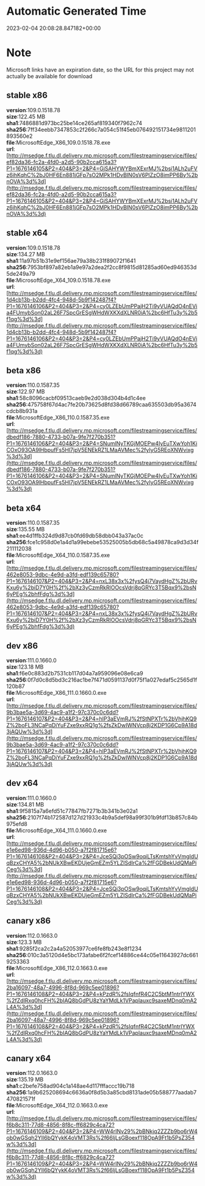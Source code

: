 # Automatic Generated Time
2023-02-04 20:08:28.847182+00:00

# Note
Microsoft links have an expiration date, so the URL for this project may not actually be available for download

## stable x86
**version**:109.0.1518.78  
**size**:122.45 MB  
**sha1**:7486881d973bc25be14ce265af819340f7962c74  
**sha256**:7ff34eebb7347853c2f266c7a054c51f45eb076492151734e9811201893560e2  
**file**:MicrosoftEdge_X86_109.0.1518.78.exe  
**url**:[http://msedge.f.tlu.dl.delivery.mp.microsoft.com/filestreamingservice/files/ef82da36-fc2a-4fd0-a2d5-90b2cca615a3?P1=1676146105&P2=404&P3=2&P4=GjSAHYWYBmXExrMJ%2bsi1ALh2uFVz6ihKqhC%2bJ0HF6En881jGFp7sO2MPk1HDvBIN0sV6PlZzO8imPP6By%2bnOVA%3d%3d](http://msedge.f.tlu.dl.delivery.mp.microsoft.com/filestreamingservice/files/ef82da36-fc2a-4fd0-a2d5-90b2cca615a3?P1=1676146105&P2=404&P3=2&P4=GjSAHYWYBmXExrMJ%2bsi1ALh2uFVz6ihKqhC%2bJ0HF6En881jGFp7sO2MPk1HDvBIN0sV6PlZzO8imPP6By%2bnOVA%3d%3d)  

## stable x64
**version**:109.0.1518.78  
**size**:134.27 MB  
**sha1**:11a97b51b31e9ef156ae79a38b231f89072f1641  
**sha256**:7953bf897a82eb1a9e97a2dea2f2cc8f9815d81285ad60ed946353d5de249a79  
**file**:MicrosoftEdge_X64_109.0.1518.78.exe  
**url**:[http://msedge.f.tlu.dl.delivery.mp.microsoft.com/filestreamingservice/files/1d4cb13b-b2dd-4fc4-948d-5b9f142487f4?P1=1676146106&P2=404&P3=2&P4=cy0LZEbUmPPajH2Ti9yVUAQdO4nEVia4FUmybSon02aL26F7SpcGrESgWHdWXKXdXLNR0iA%2bc6HfTu3y%2b5f1qg%3d%3d](http://msedge.f.tlu.dl.delivery.mp.microsoft.com/filestreamingservice/files/1d4cb13b-b2dd-4fc4-948d-5b9f142487f4?P1=1676146106&P2=404&P3=2&P4=cy0LZEbUmPPajH2Ti9yVUAQdO4nEVia4FUmybSon02aL26F7SpcGrESgWHdWXKXdXLNR0iA%2bc6HfTu3y%2b5f1qg%3d%3d)  

## beta x86
**version**:110.0.1587.35  
**size**:122.97 MB  
**sha1**:58c8096cacbf09513caeb9e2d038d304b4d1c4ee  
**sha256**:475758f67d4ac7fe20b73625d8fd38d66789caa635503db95a3674cdcb8b931a  
**file**:MicrosoftEdge_X86_110.0.1587.35.exe  
**url**:[http://msedge.f.tlu.dl.delivery.mp.microsoft.com/filestreamingservice/files/dbedf186-7880-4733-b07a-9fe7f270b351?P1=1676146106&P2=404&P3=2&P4=SNumlNyTKGjMOEPw4IyEuTXwYoh1KiCOxO93OA9lHbpufFs5Hl7jpV5ENEkRZ1LMaAVMec%2fyIyG5REoXNWvixg%3d%3d](http://msedge.f.tlu.dl.delivery.mp.microsoft.com/filestreamingservice/files/dbedf186-7880-4733-b07a-9fe7f270b351?P1=1676146106&P2=404&P3=2&P4=SNumlNyTKGjMOEPw4IyEuTXwYoh1KiCOxO93OA9lHbpufFs5Hl7jpV5ENEkRZ1LMaAVMec%2fyIyG5REoXNWvixg%3d%3d)  

## beta x64
**version**:110.0.1587.35  
**size**:135.55 MB  
**sha1**:ee4d1ffb324d9d87cb0fd69db58dbb043a37ac0c  
**sha256**:fce1c958d0e1a4d1a99ebebe53525005b5db68c5a49878ca9d3d34f211112038  
**file**:MicrosoftEdge_X64_110.0.1587.35.exe  
**url**:[http://msedge.f.tlu.dl.delivery.mp.microsoft.com/filestreamingservice/files/462e8053-9dbc-4e9d-a3fd-edf139c65780?P1=1676146107&P2=404&P3=2&P4=nxL38x3x%2fysQ4j7VaydHgZ%2bURvKxu6y%2biD7Y0H%2f%2bXz3yCzmRkRlOOcsVdrj8pGRYc3T5Bqx9%2bsN6yPEg%2bhfFdg%3d%3d](http://msedge.f.tlu.dl.delivery.mp.microsoft.com/filestreamingservice/files/462e8053-9dbc-4e9d-a3fd-edf139c65780?P1=1676146107&P2=404&P3=2&P4=nxL38x3x%2fysQ4j7VaydHgZ%2bURvKxu6y%2biD7Y0H%2f%2bXz3yCzmRkRlOOcsVdrj8pGRYc3T5Bqx9%2bsN6yPEg%2bhfFdg%3d%3d)  

## dev x86
**version**:111.0.1660.0  
**size**:123.18 MB  
**sha1**:f6e0c883d2b7531cb117d04a7a959096e08e6ca9  
**sha256**:0f7d0c8d5bd3c216ac1be7f471d0591137d0f75f1a027edaf5c2565d1f120b87  
**file**:MicrosoftEdge_X86_111.0.1660.0.exe  
**url**:[http://msedge.f.tlu.dl.delivery.mp.microsoft.com/filestreamingservice/files/9b3bae5a-3d69-4ac9-a1f2-97c370c0c6dd?P1=1676146107&P2=404&P3=2&P4=hIP3aEVmRJ%2fStNPXTr%2bVhjhKQ9Z%2boFL3NCaPqDiYuFZxe9xxRQ1g%2fsZkDwIWNVcp8j2KDP1G6Cp9A18d3jAQUw%3d%3d](http://msedge.f.tlu.dl.delivery.mp.microsoft.com/filestreamingservice/files/9b3bae5a-3d69-4ac9-a1f2-97c370c0c6dd?P1=1676146107&P2=404&P3=2&P4=hIP3aEVmRJ%2fStNPXTr%2bVhjhKQ9Z%2boFL3NCaPqDiYuFZxe9xxRQ1g%2fsZkDwIWNVcp8j2KDP1G6Cp9A18d3jAQUw%3d%3d)  

## dev x64
**version**:111.0.1660.0  
**size**:134.81 MB  
**sha1**:9f5815a7a6efd51c77847fb7271b3b341b3e02a1  
**sha256**:2107f74b172587d127d21933c4b9a5def98a99f301b9fdf13b857c84b975efd8  
**file**:MicrosoftEdge_X64_111.0.1660.0.exe  
**url**:[http://msedge.f.tlu.dl.delivery.mp.microsoft.com/filestreamingservice/files/e1e6ed98-936d-4d96-b050-a7f2f81715e6?P1=1676146108&P2=404&P3=2&P4=JceSQj3pOSw9oqiLTsKmtshYvVmgIdUqBzxCHYA5%2bNUkXBwEKDUjeGmEZm5YLZISdIrCa%2fFGDBekUdQMaPiCeg%3d%3d](http://msedge.f.tlu.dl.delivery.mp.microsoft.com/filestreamingservice/files/e1e6ed98-936d-4d96-b050-a7f2f81715e6?P1=1676146108&P2=404&P3=2&P4=JceSQj3pOSw9oqiLTsKmtshYvVmgIdUqBzxCHYA5%2bNUkXBwEKDUjeGmEZm5YLZISdIrCa%2fFGDBekUdQMaPiCeg%3d%3d)  

## canary x86
**version**:112.0.1663.0  
**size**:123.3 MB  
**sha1**:9285f2ca2c2a4a52053977ce6fe8fb243e8f1234  
**sha256**:010c3a5120d4e5bc173afabe6f2fcef14886ce44c05e11643927dc6619253363  
**file**:MicrosoftEdge_X86_112.0.1663.0.exe  
**url**:[http://msedge.f.tlu.dl.delivery.mp.microsoft.com/filestreamingservice/files/2ba16097-48a7-4996-8f8d-969c5ee01896?P1=1676146108&P2=404&P3=2&P4=kPzdR%2fsIqfnfR4C2C5btM1ntrIYWX%2fZdIRxq0hcFH%2bIAQ8bGdPU8zYaYMdLk1VPaplauxc9saxeMDnq0mA2L4A%3d%3d](http://msedge.f.tlu.dl.delivery.mp.microsoft.com/filestreamingservice/files/2ba16097-48a7-4996-8f8d-969c5ee01896?P1=1676146108&P2=404&P3=2&P4=kPzdR%2fsIqfnfR4C2C5btM1ntrIYWX%2fZdIRxq0hcFH%2bIAQ8bGdPU8zYaYMdLk1VPaplauxc9saxeMDnq0mA2L4A%3d%3d)  

## canary x64
**version**:112.0.1663.0  
**size**:135.19 MB  
**sha1**:c2befe758ad904c1a148ae4d117fffaccc19b718  
**sha256**:1a9b625208694c6636a0f8d5b3a85cbd8131ade05b588777aadab7470821571f  
**file**:MicrosoftEdge_X64_112.0.1663.0.exe  
**url**:[http://msedge.f.tlu.dl.delivery.mp.microsoft.com/filestreamingservice/files/f6b8c311-77d8-4856-8f8c-ff6829c4ca72?P1=1676146109&P2=404&P3=2&P4=WW4rINv29%2bBNkjq2ZZZb9bo6rW4ob0wGSqh2YIl6bQYykK4oVMT3Rs%2f66ljLsGBoexf118OpA9Ft1b5PsZ354w%3d%3d](http://msedge.f.tlu.dl.delivery.mp.microsoft.com/filestreamingservice/files/f6b8c311-77d8-4856-8f8c-ff6829c4ca72?P1=1676146109&P2=404&P3=2&P4=WW4rINv29%2bBNkjq2ZZZb9bo6rW4ob0wGSqh2YIl6bQYykK4oVMT3Rs%2f66ljLsGBoexf118OpA9Ft1b5PsZ354w%3d%3d)  

